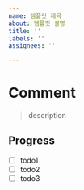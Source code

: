 ```yaml
---
name: 템플릿 제목
about: 템플릿 설명
title: ''
labels: ''
assignees: ''

---
```


# Comment

> description

## Progress

- [ ] todo1
- [ ] todo2
- [ ] todo3
